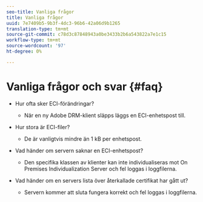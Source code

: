 ```yaml
---
seo-title: Vanliga frågor
title: Vanliga frågor
uuid: 7e7409b5-9b3f-4dc3-96b6-42a06d9b1265
translation-type: tm+mt
source-git-commit: c78d3c87848943a0be3433b2b6a543822a7e1c15
workflow-type: tm+mt
source-wordcount: '97'
ht-degree: 0%

---
```



# Vanliga frågor och svar {#faq}

* Hur ofta sker ECI-förändringar?
   * När en ny Adobe DRM-klient släpps läggs en ECI-enhetspost till.

* Hur stora är ECI-filer?
   * De är vanligtvis mindre än 1 kB per enhetspost.

* Vad händer om servern saknar en ECI-enhetspost?
   * Den specifika klassen av klienter kan inte individualiseras mot On Premises Individualization Server och fel loggas i loggfilerna.

* Vad händer om en servers lista över återkallade certifikat har gått ut?
   * Servern kommer att sluta fungera korrekt och fel loggas i loggfilerna.